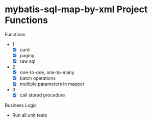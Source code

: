 # mybatis-sql-map-by-xml Project Functions

Functions

- 1
  - [x] curd
  - [x] paging
  - [x] raw sql
- 2
  - [x] one-to-one, one-to-many
  - [x] batch operations
  - [x] multiple parameters in mapper
- 3
  - [x] call stored procedure

Business Logic

- Run all unit tests